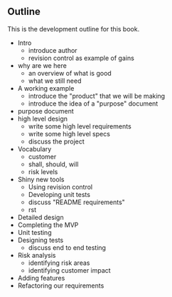 ## Outline

This is the development outline for this book.

- Intro
    - introduce author
    - revision control as example of gains
- why are we here
    - an overview of what is good
    - what we still need
- A working example
    - introduce the "product" that we will be making
    - introduce the idea of a "purpose" document
- purpose document
- high level design
    - write some high level requirements
    - write some high level specs
    - discuss the project
- Vocabulary
    - customer
    - shall, should, will
    - risk levels
- Shiny new tools
    - Using revision control
    - Developing unit tests
    - discuss "README requirements"
    - rst
- Detailed design
- Completing the MVP
- Unit testing
- Designing tests
    - discuss end to end testing
- Risk analysis
    - identifying risk areas
    - identifying customer impact
- Adding features
- Refactoring our requirements
